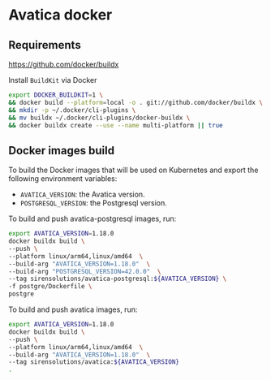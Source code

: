 # Avatica docker

## Requirements

https://github.com/docker/buildx

Install `BuildKit` via Docker
```bash
export DOCKER_BUILDKIT=1 \
&& docker build --platform=local -o . git://github.com/docker/buildx \
&& mkdir -p ~/.docker/cli-plugins \
&& mv buildx ~/.docker/cli-plugins/docker-buildx \
&& docker buildx create --use --name multi-platform || true
```

## Docker images build

To build the Docker images that will be used on Kubernetes and export the following environment variables:

- `AVATICA_VERSION`: the Avatica version.
- `POSTGRESQL_VERSION`: the Postgresql version.

To build and push avatica-postgresql images, run:

```bash
export AVATICA_VERSION=1.18.0
docker buildx build \
--push \
--platform linux/arm64,linux/amd64  \
--build-arg "AVATICA_VERSION=1.18.0"  \
--build-arg "POSTGRESQL_VERSION=42.0.0"  \
--tag sirensolutions/avatica-postgresql:${AVATICA_VERSION} \
-f postgre/Dockerfile \
postgre
```

To build and push avatica images, run:

```bash
export AVATICA_VERSION=1.18.0
docker buildx build \
--push \
--platform linux/arm64,linux/amd64  \
--build-arg "AVATICA_VERSION=1.18.0"  \
--tag sirensolutions/avatica:${AVATICA_VERSION} 
.
```